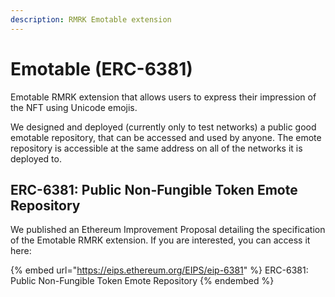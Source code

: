 ```yaml
---
description: RMRK Emotable extension
---
```


# Emotable (ERC-6381)

Emotable RMRK extension that allows users to express their impression of the NFT using Unicode emojis.

We designed and deployed (currently only to test networks) a public good emotable repository, that can be accessed and used by anyone. The emote repository is accessible at the same address on all of the networks it is deployed to.

## ERC-6381: Public Non-Fungible Token Emote Repository

We published an Ethereum Improvement Proposal detailing the specification of the Emotable RMRK extension. If you are interested, you can access it here:

{% embed url="https://eips.ethereum.org/EIPS/eip-6381" %}
ERC-6381: Public Non-Fungible Token Emote Repository
{% endembed %}
